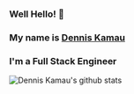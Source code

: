 <div align="left">
	<h3>Well Hello! 👋</h3>
	<h3>My name is <a href='https://denmau.me'>Dennis Kamau</a></h3>
	<h3>I'm a Full Stack Engineer</h3>
</div> 

<div align="left">
  <img align="center" src="https://github-readme-stats.vercel.app/api?username=denmau&show_icons=true&theme=radical&line_height=27?count_private=true" alt="Dennis Kamau's github stats" />
</div>
